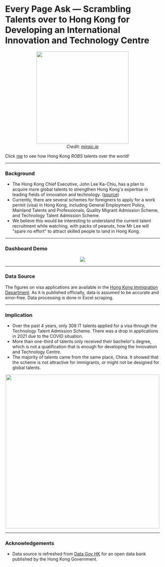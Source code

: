 # Every Page Ask — Scrambling Talents over to Hong Kong for Developing an International Innovation and Technology Centre
<p align="center">
 <a href="https://www.immd.gov.hk/eng/facts/visa-control.html"><img src="https://github.com/Jack-cky/EPA-Scrambling_Talents_over_to_Hong_Kong/blob/main/imgs/talents_acquisition.png" height="300px"></a><br>
 <i> Credit: <a href="https://www.miraic.jp/online/8tips/category/tip02/7698.html"> miraic.jp </a></i>
</p>

Click [me](https://public.tableau.com/app/profile/jackcky/viz/TalentsScramblinginHongKong/HongKongTalentScrambling) to see how Hong Kong _ROBS_ talents over the world!

---
### Background
- The Hong Kong Chief Executive, John Lee Ka-Chiu, has a plan to acquire more global talents to strengthen Hong Kong's expertise in leading fields of innovation and technology. ([source](https://www.thestandard.com.hk/sections-news-print/245175/HK-lagging-in-global-talent-scramble))
- Currently, there are several schemes for foreigners to apply for a work permit (visa) in Hong Kong, including General Employment Policy, Mainland Talents and Professionals, Quality Migrant Admission Scheme, and Technology Talent Admission Scheme.
- We believe this would be interesting to understand the current talent recruitment while watching, with packs of peanuts, how Mr Lee will "spare no effort" to attract skilled people to land in Hong Kong.

---
### Dashboard Demo
<p align="center"><a href="https://public.tableau.com/app/profile/jackcky/viz/TalentsScramblinginHongKong/HongKongTalentScrambling"><img src="https://github.com/Jack-cky/EPA-Scrambling_Talents_over_to_Hong_Kong/blob/main/imgs/dashboard_demo.gif"></a></p>

---
### Data Source
The figures on visa applications are available in the [Hong Kong Immigration Department](https://www.immd.gov.hk/eng/facts/visa-control.html). As it is published officially, data is assumed to be accurate and error-free. Data processing is done in Excel scraping.

---
### Implication
- Over the past 4 years, only 308 IT talents applied for a visa through the Technology Talent Admission Scheme. There was a drop in applications in 2021 due to the COVID situation.
- More than one-third of talents only received their bachelor's degree, which is not a qualification that is enough for developing the Innovation and Technology Centre.
- The majority of talents came from the same place, China. It showed that the scheme is not attractive for immigrants, or might not be designed for global talents.
<p align="center"><a href="https://public.tableau.com/app/profile/jackcky/viz/TalentsScramblinginHongKong/HongKongTalentScrambling"><img src="https://github.com/Jack-cky/EPA-Scrambling_Talents_over_to_Hong_Kong/blob/main/imgs/implication.png" height="500px"></a></p>

---
### Acknowledgements
- Data source is refreshed from [Data Gov HK](https://data.gov.hk/en-datasets/provider/hk-immd) for an open data bank published by the Hong Kong Government.
